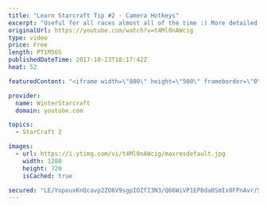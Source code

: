 ```yaml
---
title: "Learn Starcraft Tip #2 - Camera Hotkeys"
excerpt: "Useful for all races almost all of the time :) More detailed guides/tutorials under the learn to play starcraft playlist."
originalUrl: https://youtube.com/watch?v=t4Ml0nAWcig
type: video
price: Free
length: PT1M56S
publishedDateTime: 2017-10-23T18:17:42Z
heat: 52

featuredContent: "<iframe width=\"800\" height=\"500\" frameborder=\"0\" src=\"https://www.youtube.com/embed/t4Ml0nAWcig\" allow=\"accelerometer; autoplay; encrypted-media; gyroscope; picture-in-picture\" allowfullscreen></iframe>"

provider:
  name: WinterStarcraft
  domain: youtube.com

topics:
  - StarCraft 2

images:
  - url: https://i.ytimg.com/vi/t4Ml0nAWcig/maxresdefault.jpg
    width: 1280
    height: 720
    isCached: true

secured: "LE/YopouxKnQcavp2ZO6V9sgpIOZfI3N3/Q66WiVP1EP8da0SmIx8FPnAvr/5l2qhoKD7FGB1Z/uOxkU2PcFExRtiT0X6qc9+Fm5IcEyPAPic10sp/EcVeA7ImkRZTg13Qn2vdT/FCxopjAE04pZvHlHKkAdah106Q8IFf2dxrDaOqcup8T1Jxog7AeDj3qWBJMedJyqDPt/bg15paS1k2NXbiAsAMB4U9TbmjVJismMN1qrChICCN1vx+LG0Ivt4unHGWEI7/ehQ9CpsQ0Fug0AzxFWXvFczztW1BuFGFtP+vcTwD+ayO2mYfhnrvMVJcZhfWCEfpfv64PW4fi8RjTFMGdIUwRewhGYG4703S5VTvo4YOq+aKQ1OZl1msiUrdOhFrLLT/tTNNOhLA+ZkZyS7byL6d36lcayIRZEmG8=;S0gQv3E4wbUvHuSpuQhfUw=="
---
```


